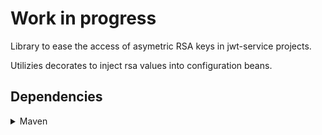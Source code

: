 # Work in progress
Library to ease the access of asymetric RSA keys in jwt-service projects.

Utilizies decorates to inject rsa values into configuration beans.



## Dependencies
<details>
  <summary>Maven</summary>
  ```xml
<dependencies>
  <dependency>
    <groupId>org.springframework.boot</groupId>
    <artifactId>spring-boot-starter-web</artifactId>
  </dependency>
  <dependency>
    <groupId>org.projectlombok</groupId>
    <artifactId>lombok</artifactId>
    <optional>true</optional>
  </dependency>
  <dependency>
      <groupId>org.springframework.boot</groupId>
      <artifactId>spring-boot-starter-test</artifactId>
      <scope>test</scope>
  </dependency>
  <dependency>
      <groupId>io.jsonwebtoken</groupId>
      <artifactId>jjwt</artifactId>
      <version>0.9.1</version>
  </dependency>
  <dependency>
      <groupId>javax.xml.bind</groupId>
      <artifactId>jaxb-api</artifactId>
      <version>2.2.7</version>
  </dependency>
  <dependency>
      <groupId>com.sun.xml.bind</groupId>
      <artifactId>jaxb-impl</artifactId>
      <version>2.2.5-b10</version>
  </dependency>
</dependencies/>
```
</details>

